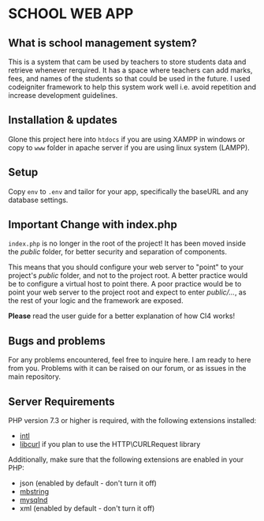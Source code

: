 # SCHOOL WEB APP

## What is school management system?

This is a system that cam be used by teachers to store students data and retrieve whenever rerquired. It has a space where  teachers can add marks, fees, and names of the students so that could be used in the future.
I used codeigniter framework to help this system work well  i.e. avoid repetition and increase development guidelines.

## Installation & updates

Glone this project here into `htdocs` if you are using XAMPP in windows or copy to `www` folder in apache server if you are using linux system (LAMPP).

## Setup

Copy `env` to `.env` and tailor for your app, specifically the baseURL
and any database settings.

## Important Change with index.php

`index.php` is no longer in the root of the project! It has been moved inside the *public* folder,
for better security and separation of components.

This means that you should configure your web server to "point" to your project's *public* folder, and
not to the project root. A better practice would be to configure a virtual host to point there. A poor practice would be to point your web server to the project root and expect to enter *public/...*, as the rest of your logic and the
framework are exposed.

**Please** read the user guide for a better explanation of how CI4 works!

## Bugs and problems

For any problems encountered, feel free to inquire here. I am ready to here from you.
Problems with it can be raised on our forum, or as issues in the main repository.

## Server Requirements

PHP version 7.3 or higher is required, with the following extensions installed:

- [intl](http://php.net/manual/en/intl.requirements.php)
- [libcurl](http://php.net/manual/en/curl.requirements.php) if you plan to use the HTTP\CURLRequest library

Additionally, make sure that the following extensions are enabled in your PHP:

- json (enabled by default - don't turn it off)
- [mbstring](http://php.net/manual/en/mbstring.installation.php)
- [mysqlnd](http://php.net/manual/en/mysqlnd.install.php)
- xml (enabled by default - don't turn it off)

